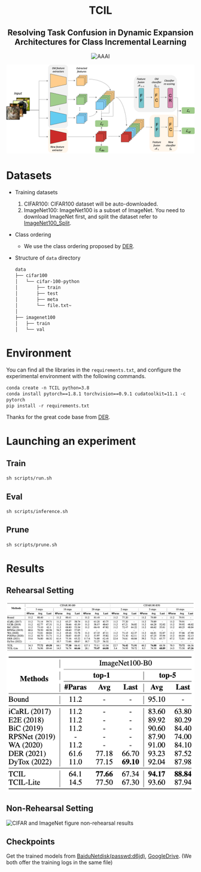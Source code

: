 <div align="center">

# TCIL

## Resolving Task Confusion in Dynamic Expansion Architectures for Class Incremental Learning

![AAAI](https://img.shields.io/badge/AAAI-2023-%2312457A)

![TCIL main figure](pictures/TCIL.png)


</div>



# Datasets

- Training datasets
    1. CIFAR100: 
        CIFAR100 dataset will be auto-downloaded.
    2. ImageNet100:
       ImageNet100 is a subset of ImageNet. You need to download ImageNet first, and split the dataset refer to [ImageNet100_Split](https://github.com/arthurdouillard/incremental_learning.pytorch).
 
- Class ordering
    - We use the class ordering proposed by [DER](https://github.com/Rhyssiyan/DER-ClassIL.pytorch).
 
- Structure of `data` directory
    ```
    data
    ├── cifar100
    │   └── cifar-100-python
    │       ├── train
    │       ├── test
    │       ├── meta
    │       └── file.txt~
    │      
    ├── imagenet100
    │   ├── train
    │   └── val
    ```
 
# Environment
You can find all the libraries in the `requirements.txt`, and configure the experimental environment with the following commands.

```
conda create -n TCIL python=3.8
conda install pytorch==1.8.1 torchvision==0.9.1 cudatoolkit=11.1 -c pytorch
pip install -r requirements.txt
```
Thanks for the great code base from [DER](https://github.com/Rhyssiyan/DER-ClassIL.pytorch).
# Launching an experiment
## Train
`sh scripts/run.sh`
## Eval
`sh scripts/inference.sh`
## Prune
`sh scripts/prune.sh`


# Results

## Rehearsal Setting

![CIFAR figure rehearsal results](pictures/cifar_mem.png)
![ImageNet figure rehearsal results](pictures/imagenet_mem.png)

## Non-Rehearsal Setting

![CIFAR and ImageNet figure non-rehearsal results](images/non_mem.png)

## Checkpoints

Get the trained models from [BaiduNetdisk(passwd:d6jd)](#), [GoogleDrive](#). 
(We both offer the training logs in the same file)

